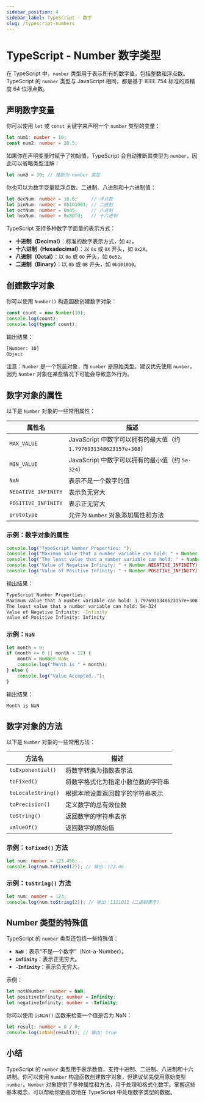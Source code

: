 ```yaml
---
sidebar_position: 4
sidebar_label: TypeScript - 数字
slug: /typescript-numbers
---
```


# TypeScript - Number 数字类型

在 TypeScript 中，`number` 类型用于表示所有的数字值，包括整数和浮点数。TypeScript 的 `number` 类型与 JavaScript 相同，都是基于 IEEE 754 标准的双精度 64 位浮点数。



## 声明数字变量

你可以使用 `let` 或 `const` 关键字来声明一个 `number` 类型的变量：

```typescript
let num1: number = 10;
const num2: number = 20.5;
```

如果你在声明变量时赋予了初始值，TypeScript 会自动推断其类型为 `number`，因此可以省略类型注解：

```typescript
let num3 = 30; // 推断为 number 类型
```

你也可以为数字变量赋浮点数、二进制、八进制和十六进制值：

```typescript
let decNum: number = 10.6;     // 浮点数
let binNum: number = 0b101001; // 二进制
let octNum: number = 0o45;     // 八进制
let hexNum: number = 0x80fd;   // 十六进制
```

TypeScript 支持多种数字字面量的表示方式：

- **十进制（Decimal）**：标准的数字表示方式，如 `42`。
- **十六进制（Hexadecimal）**：以 `0x` 或 `0X` 开头，如 `0x2A`。
- **八进制（Octal）**：以 `0o` 或 `0O` 开头，如 `0o52`。
- **二进制（Binary）**：以 `0b` 或 `0B` 开头，如 `0b101010`。



## 创建数字对象

你可以使用 `Number()` 构造函数创建数字对象：

```typescript
const count = new Number(10);
console.log(count);
console.log(typeof count);
```

输出结果：

```bash
[Number: 10]
Object
```

注意：`Number` 是一个包装对象，而 `number` 是原始类型。建议优先使用 `number`，因为 `Number` 对象在某些情况下可能会导致意外行为。



## 数字对象的属性

以下是 `Number` 对象的一些常用属性：

| 属性名              | 描述                                                         |
| ------------------- | ------------------------------------------------------------ |
| `MAX_VALUE`         | JavaScript 中数字可以拥有的最大值（约 `1.7976931348623157e+308`） |
| `MIN_VALUE`         | JavaScript 中数字可以拥有的最小值（约 `5e-324`）             |
| `NaN`               | 表示不是一个数字的值                                         |
| `NEGATIVE_INFINITY` | 表示负无穷大                                                 |
| `POSITIVE_INFINITY` | 表示正无穷大                                                 |
| `prototype`         | 允许为 `Number` 对象添加属性和方法                           |

### 示例：数字对象的属性

```typescript
console.log("TypeScript Number Properties: ");
console.log("Maximum value that a number variable can hold: " + Number.MAX_VALUE);
console.log("The least value that a number variable can hold: " + Number.MIN_VALUE);
console.log("Value of Negative Infinity: " + Number.NEGATIVE_INFINITY);
console.log("Value of Positive Infinity: " + Number.POSITIVE_INFINITY);
```

输出结果：

```bash
TypeScript Number Properties:
Maximum value that a number variable can hold: 1.7976931348623157e+308
The least value that a number variable can hold: 5e-324
Value of Negative Infinity: -Infinity
Value of Positive Infinity: Infinity
```

### 示例：`NaN`

```typescript
let month = 0;
if (month <= 0 || month > 12) {
    month = Number.NaN;
    console.log("Month is " + month);
} else {
    console.log("Value Accepted..");
}
```

输出结果：

```bash
Month is NaN
```



## 数字对象的方法

以下是 `Number` 对象的一些常用方法：

| 方法名             | 描述                               |
| ------------------ | ---------------------------------- |
| `toExponential()`  | 将数字转换为指数表示法             |
| `toFixed()`        | 将数字格式化为指定小数位数的字符串 |
| `toLocaleString()` | 根据本地设置返回数字的字符串表示   |
| `toPrecision()`    | 定义数字的总有效位数               |
| `toString()`       | 返回数字的字符串表示               |
| `valueOf()`        | 返回数字的原始值                   |

### 示例：`toFixed()` 方法

```typescript
let num: number = 123.456;
console.log(num.toFixed(2)); // 输出：123.46
```

### 示例：`toString()` 方法

```typescript
let num: number = 123;
console.log(num.toString(2)); // 输出：1111011（二进制表示）
```



## Number 类型的特殊值

TypeScript 的 `number` 类型还包括一些特殊值：

- **`NaN`**：表示“不是一个数字”（Not-a-Number）。
- **`Infinity`**：表示正无穷大。
- **`-Infinity`**：表示负无穷大。

示例：

```typescript
let notANumber: number = NaN;
let positiveInfinity: number = Infinity;
let negativeInfinity: number = -Infinity;
```

你可以使用 `isNaN()` 函数来检查一个值是否为 NaN：

```typescript
let result: number = 0 / 0;
console.log(isNaN(result)); // 输出: true
```



## 小结

TypeScript 的 `number` 类型用于表示数值，支持十进制、二进制、八进制和十六进制。你可以使用 `Number` 构造函数创建数字对象，但建议优先使用原始类型 `number`。`Number` 对象提供了多种属性和方法，用于处理和格式化数字。掌握这些基本概念，可以帮助你更高效地在 TypeScript 中处理数字类型的数据。
